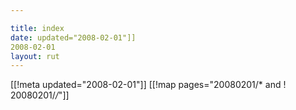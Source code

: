 ```yaml
---

title: index
date: updated="2008-02-01"]]
2008-02-01
layout: rut
---
```


[[!meta updated="2008-02-01"]]
[[!map pages="20080201/* and ! 20080201/*/*"]]
